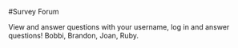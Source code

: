 #Survey Forum

View and answer questions with your username, log in and answer questions! Bobbi, Brandon, Joan, Ruby.
